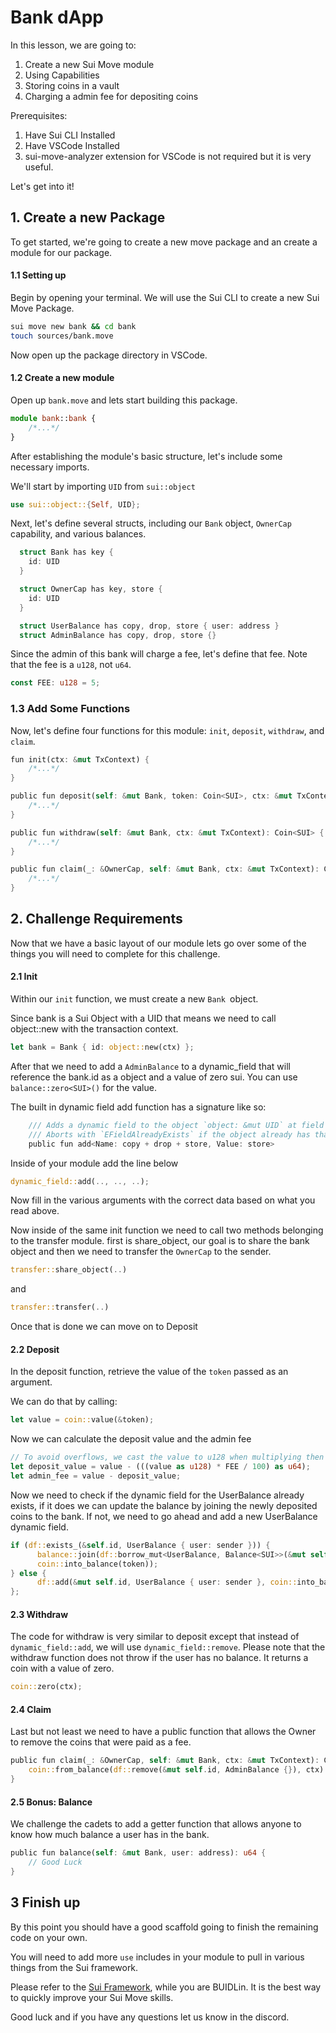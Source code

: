 # Bank dApp

In this lesson, we are going to:

1. Create a new Sui Move module
2. Using Capabilities
3. Storing coins in a vault
4. Charging a admin fee for depositing coins

Prerequisites:

1. Have Sui CLI Installed
2. Have VSCode Installed
3. sui-move-analyzer extension for VSCode is not required but it is very useful.

Let's get into it!

## 1. Create a new Package

To get started, we're going to create a new move package and an create a module for our package.

#### 1.1 Setting up

Begin by opening your terminal. We will use the Sui CLI to create a new Sui Move Package.

```sh
sui move new bank && cd bank
touch sources/bank.move
```

Now open up the package directory in VSCode.

#### 1.2 Create a new module

Open up `bank.move` and lets start building this package.

```ts
module bank::bank {
    /*...*/
}
```

After establishing the module's basic structure, let's include some necessary imports.

We'll start by importing `UID` from `sui::object`

```rust
use sui::object::{Self, UID};
```

Next, let's define several structs, including our `Bank` object, `OwnerCap` capability, and various balances.

```rust
  struct Bank has key {
    id: UID
  }

  struct OwnerCap has key, store {
    id: UID
  }

  struct UserBalance has copy, drop, store { user: address }
  struct AdminBalance has copy, drop, store {}
```

Since the admin of this bank will charge a fee, let's define that fee. Note that the fee is a `u128`, not `u64`.

```rust
const FEE: u128 = 5;
```

### 1.3 Add Some Functions

Now, let's define four functions for this module: `init`, `deposit`, `withdraw`, and `claim`.

```rust
fun init(ctx: &mut TxContext) {
    /*...*/
}

public fun deposit(self: &mut Bank, token: Coin<SUI>, ctx: &mut TxContext) {
    /*...*/
}

public fun withdraw(self: &mut Bank, ctx: &mut TxContext): Coin<SUI> {
    /*...*/
}

public fun claim(_: &OwnerCap, self: &mut Bank, ctx: &mut TxContext): Coin<SUI> {
    /*...*/
}
```

## 2. Challenge Requirements

Now that we have a basic layout of our module lets go over some of the things you will need to complete for this challenge.

#### 2.1 Init

Within our `init` function, we must create a new `Bank `object.

Since bank is a Sui Object with a UID that means we need to call object::new with the transaction context.

```rust
let bank = Bank { id: object::new(ctx) };
```

After that we need to add a `AdminBalance` to a dynamic_field that will reference the bank.id as a object and a value of zero sui. You can use `balance::zero<SUI>()` for the value.

The built in dynamic field add function has a signature like so:

```rust
    /// Adds a dynamic field to the object `object: &mut UID` at field specified by `name: Name`.
    /// Aborts with `EFieldAlreadyExists` if the object already has that field with that name.
    public fun add<Name: copy + drop + store, Value: store>
```

Inside of your module add the line below

```rust
dynamic_field::add(.., .., ..);
```

Now fill in the various arguments with the correct data based on what you read above.

Now inside of the same init function we need to call two methods belonging to the transfer module. first is share_object, our goal is to share the bank object and then we need to transfer the `OwnerCap` to the sender.

```rust
transfer::share_object(..)
```

and

```rust
transfer::transfer(..)
```

Once that is done we can move on to Deposit

#### 2.2 Deposit

In the deposit function, retrieve the value of the `token` passed as an argument.


We can do that by calling:

```rust
let value = coin::value(&token);
```

Now we can calculate the deposit value and the admin fee

```rust
// To avoid overflows, we cast the value to u128 when multiplying then cast it back to u64.
let deposit_value = value - (((value as u128) * FEE / 100) as u64);
let admin_fee = value - deposit_value;
```

Now we need to check if the dynamic field for the UserBalance already exists, if it does we can update the balance by joining the newly deposited coins to the bank. If not, we need to go ahead and add a new UserBalance dynamic field.

```rust
if (df::exists_(&self.id, UserBalance { user: sender })) {
      balance::join(df::borrow_mut<UserBalance, Balance<SUI>>(&mut self.id, UserBalance { user: sender }),
      coin::into_balance(token));
} else {
      df::add(&mut self.id, UserBalance { user: sender }, coin::into_balance(token));
};
```

#### 2.3 Withdraw

The code for withdraw is very similar to deposit except that instead of `dynamic_field::add`, we will use `dynamic_field::remove`. Please note that the withdraw function does not throw if the user has no balance. It returns a coin with a value of zero.

```rust
coin::zero(ctx);
```

#### 2.4 Claim

Last but not least we need to have a public function that allows the Owner to remove the coins that were paid as a fee.

```rust
public fun claim(_: &OwnerCap, self: &mut Bank, ctx: &mut TxContext): Coin<SUI> {
    coin::from_balance(df::remove(&mut self.id, AdminBalance {}), ctx)
}
```

#### 2.5 Bonus: Balance

We challenge the cadets to add a getter function that allows anyone to know how much balance a user has in the bank.

```rust
public fun balance(self: &mut Bank, user: address): u64 {
    // Good Luck
}
```

## 3 Finish up

By this point you should have a good scaffold going to finish the remaining code on your own.

You will need to add more `use` includes in your module to pull in various things from the Sui framework.

Please refer to the [Sui Framework](https://github.com/MystenLabs/sui/tree/main/crates/sui-framework/packages/sui-framework/sources), while you are BUIDLin. It is the best way to quickly improve your Sui Move skills.

Good luck and if you have any questions let us know in the discord.
